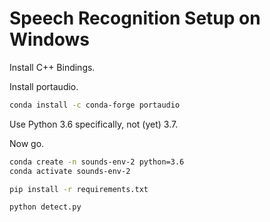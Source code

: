 # Speech Recognition Setup on Windows

Install C++ Bindings.

Install portaudio.

```sh
conda install -c conda-forge portaudio
```

Use Python 3.6 specifically, not (yet) 3.7.







Now go.


```sh
conda create -n sounds-env-2 python=3.6
conda activate sounds-env-2

pip install -r requirements.txt

python detect.py
```

